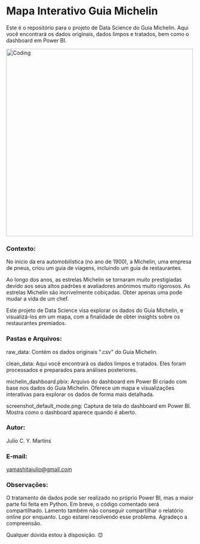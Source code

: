 # Mapa Interativo Guia Michelin 
Este é o repositório para o projeto de Data Science do Guia Michelin. Aqui você encontrará os dados originais, dados limpos e tratados, bem como o dashboard em Power BI.

<img align="center" alt="Coding" width="500" src="https://i.ytimg.com/vi/ejuoFBNrvhg/maxresdefault.jpg">

### Contexto:
No início da era automobilística (no ano de 1900), a Michelin, uma empresa de pneus, criou um guia de viagens, incluindo um guia de restaurantes.

Ao longo dos anos, as estrelas Michelin se tornaram muito prestigiadas devido aos seus altos padrões e avaliadores anônimos muito rigorosos. As estrelas Michelin são incrivelmente cobiçadas. Obter apenas uma pode mudar a vida de um chef.

Este projeto de Data Science visa explorar os dados do Guia Michelin, e visualizá-los em um mapa, com a finalidade de obter insights sobre os restaurantes premiados.

### Pastas e Arquivos:
raw_data: Contém os dados originais ".csv" do Guia Michelin. 

clean_data: Aqui você encontrará os dados limpos e tratados. Eles foram processados e preparados para análises posteriores.

michelin_dashboard.pbix: Arquivo do dashboard em Power BI criado com base nos dados do Guia Michelin. Oferece um mapa e visualizações interativas para explorar os dados de forma mais detalhada.

screenshot_default_mode.png: Captura de tela do dashboard em Power BI. Mostra como o dashboard aparece quando é aberto.

### Autor:
Julio C. Y. Martins

### E-mail: 
yamashitajulio@gmail.com

### Observações:
O tratamento de dados pode ser realizado no próprio Power BI, mas a maior parte foi feita em Python. Em breve, o código comentado será compartilhado. Lamento também não conseguir compartilhar o relatório online por enquanto. Logo estarei resolvendo esse problema. Agradeço a compreensão. 

Qualquer dúvida estou à disposição. 😊

